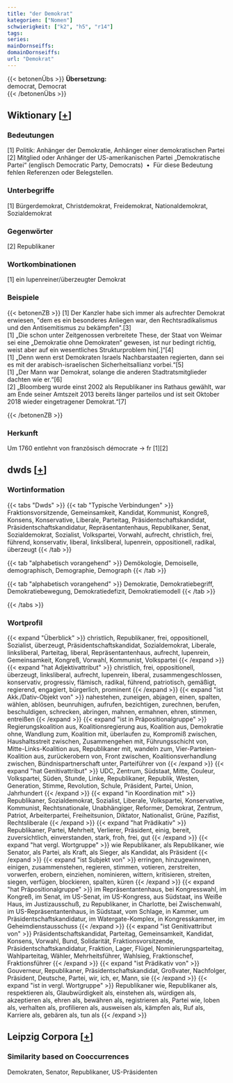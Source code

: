 ```yaml
---
title: "der Demokrat"
kategorien: ["Nomen"]
schwierigkeit: ["k2", "h5", "r14"]
tags:
series:
mainDornseiffs:
domainDornseiffs:
url: "Demokrat"
---
```


{{< betonenÜbs >}}
**Übersetzung:**  
democrat, Democrat  
{{< /betonenÜbs >}}

## Wiktionary [[+](https://de.wiktionary.org/wiki/Demokrat)]

### Bedeutungen
[1] Politik: Anhänger der Demokratie, Anhänger einer demokratischen Partei  
[2] Mitglied oder Anhänger der US-amerikanischen Partei „Demokratische Partei“ (englisch Democratic Party, Democrats)  •  Für diese Bedeutung fehlen Referenzen oder Belegstellen.  

### Unterbegriffe
[1] Bürgerdemokrat, Christdemokrat, Freidemokrat, Nationaldemokrat, Sozialdemokrat  

### Gegenwörter
[2] Republikaner  

### Wortkombinationen
[1] ein lupenreiner/überzeugter Demokrat  

### Beispiele
{{< betonenZB >}}
[1] Der Kanzler habe sich immer als aufrechter Demokrat erwiesen, "dem es ein besonderes Anliegen war, den Rechtsradikalismus und den Antisemitismus zu bekämpfen".[3]  
[1] „Die schon unter Zeitgenossen verbreitete These, der Staat von Weimar sei eine „Demokratie ohne Demokraten“ gewesen, ist nur bedingt richtig, weist aber auf ein wesentliches Strukturproblem hin[.]“[4]  
[1] „Denn wenn erst Demokraten Israels Nachbarstaaten regierten, dann sei es mit der arabisch-israelischen Sicherheitsallianz vorbei.“[5]  
[1] „Der Mann war Demokrat, solange die anderen Stadtratsmitglieder dachten wie er.“[6]  
[2] „Bloomberg wurde einst 2002 als Republikaner ins Rathaus gewählt, war am Ende seiner Amtszeit 2013 bereits länger parteilos und ist seit Oktober 2018 wieder eingetragener Demokrat.“[7]  

{{< /betonenZB >}}
### Herkunft
Um 1760 entlehnt von französisch démocrate → fr [1][2]  



## dwds [[+](https://www.dwds.de/wb/Demokrat)]

### Wortinformation
{{< tabs "Dwds" >}}
{{< tab "Typische Verbindungen" >}}
Fraktionsvorsitzende, Gemeinsamkeit, Kandidat, Kommunist, Kongreß, Konsens, Konservative, Liberale, Parteitag, Präsidentschaftskandidat, Präsidentschaftskandidatur, Repräsentantenhaus, Republikaner, Senat, Sozialdemokrat, Sozialist, Volkspartei, Vorwahl, aufrecht, christlich, frei, führend, konservativ, liberal, linksliberal, lupenrein, oppositionell, radikal, überzeugt
{{< /tab >}}

{{< tab "alphabetisch vorangehend" >}}
Demökologie, Demoiselle, demographisch, Demographie, Demograph
{{< /tab >}}

{{< tab "alphabetisch vorangehend" >}}
Demokratie, Demokratiebegriff, Demokratiebewegung, Demokratiedefizit, Demokratiemodell
{{< /tab >}}

{{< /tabs >}}

### Wortprofil
{{< expand "Überblick" >}} christlich, Republikaner, frei, oppositionell, Sozialist, überzeugt, Präsidentschaftskandidat, Sozialdemokrat, Liberale, linksliberal, Parteitag, liberal, Repräsentantenhaus, aufrecht, lupenrein, Gemeinsamkeit, Kongreß, Vorwahl, Kommunist, Volkspartei {{< /expand >}}
{{< expand "hat Adjektivattribut" >}} christlich, frei, oppositionell, überzeugt, linksliberal, aufrecht, lupenrein, liberal, zusammengeschlossen, konservativ, progressiv, flämisch, radikal, führend, patriotisch, gemäßigt, regierend, engagiert, bürgerlich, prominent {{< /expand >}}
{{< expand "ist Akk./Dativ-Objekt von" >}} nahestehen, zuneigen, abjagen, einen, spalten, wählen, ablösen, beunruhigen, aufrufen, bezichtigen, zurechnen, berufen, beschuldigen, schrecken, abringen, mahnen, ermahnen, ehren, stimmen, entreißen {{< /expand >}}
{{< expand "ist in Präpositionalgruppe" >}} Regierungskoalition aus, Koalitionsregierung aus, Koalition aus, Demokratie ohne, Wandlung zum, Koalition mit, überlaufen zu, Kompromiß zwischen, Haushaltsstreit zwischen, Zusammengehen mit, Führungsschicht von, Mitte-Links-Koalition aus, Republikaner mit, wandeln zum, Vier-Parteien-Koalition aus, zurückerobern von, Front zwischen, Koalitionsverhandlung zwischen, Bündnispartnerschaft unter, Parteiführer von {{< /expand >}}
{{< expand "hat Genitivattribut" >}} UDC, Zentrum, Südstaat, Mitte, Couleur, Volkspartei, Süden, Stunde, Linke, Republikaner, Republik, Westen, Generation, Stimme, Revolution, Schule, Präsident, Partei, Union, Jahrhundert {{< /expand >}}
{{< expand "in Koordination mit" >}} Republikaner, Sozialdemokrat, Sozialist, Liberale, Volkspartei, Konservative, Kommunist, Rechtsnationale, Unabhängiger, Reformer, Demokrat, Zentrum, Patriot, Arbeiterpartei, Freiheitsunion, Diktator, Nationalist, Grüne, Pazifist, Rechtsliberale {{< /expand >}}
{{< expand "hat Prädikativ" >}} Republikaner, Partei, Mehrheit, Verlierer, Präsident, einig, bereit, zuversichtlich, einverstanden, stark, froh, frei, gut {{< /expand >}}
{{< expand "hat vergl. Wortgruppe" >}} wie Republikaner, als Republikaner, wie Senator, als Partei, als Kraft, als Sieger, als Kandidat, als Präsident {{< /expand >}}
{{< expand "ist Subjekt von" >}} erringen, hinzugewinnen, einigen, zusammenstehen, regieren, stimmen, votieren, zerstreiten, vorwerfen, erobern, einziehen, nominieren, wittern, kritisieren, streiten, siegen, verfügen, blockieren, spalten, küren {{< /expand >}}
{{< expand "hat Präpositionalgruppe" >}} im Repräsentantenhaus, bei Kongresswahl, im Kongreß, im Senat, im US-Senat, im US-Kongress, aus Südstaat, ins Weiße Haus, im Justizausschuß, zu Republikaner, in Charlotte, bei Zwischenwahl, im US-Repräsentantenhaus, in Südstaat, vom Schlage, in Kammer, um Präsidentschaftskandidatur, im Watergate-Komplex, in Kongresskammer, im Geheimdienstausschuss {{< /expand >}}
{{< expand "ist Genitivattribut von" >}} Präsidentschaftskandidat, Parteitag, Gemeinsamkeit, Kandidat, Konsens, Vorwahl, Bund, Solidarität, Fraktionsvorsitzende, Präsidentschaftskandidatur, Fraktion, Lager, Flügel, Nominierungsparteitag, Wahlparteitag, Wähler, Mehrheitsführer, Wahlsieg, Fraktionschef, Fraktionsführer {{< /expand >}}
{{< expand "ist Prädikativ von" >}} Gouverneur, Republikaner, Präsidentschaftskandidat, Großvater, Nachfolger, Präsident, Deutsche, Partei, wir, ich, er, Mann, sie {{< /expand >}}
{{< expand "ist in vergl. Wortgruppe" >}} Republikaner wie, Republikaner als, respektieren als, Glaubwürdigkeit als, einstehen als, würdigen als, akzeptieren als, ehren als, bewähren als, registrieren als, Partei wie, loben als, verhalten als, profilieren als, ausweisen als, kämpfen als, Ruf als, Karriere als, gebären als, tun als {{< /expand >}}

## Leipzig Corpora [[+](https://corpora.uni-leipzig.de/en/res?word=Demokrat&corpusId=deu_newscrawl-public_2018)]


### Similarity based on Cooccurrences
Demokraten, Senator, Republikaner, US-Präsidenten

